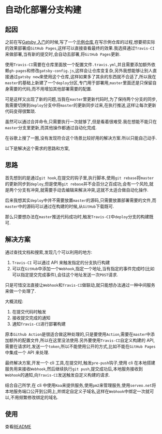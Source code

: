 # 自动化部署分支构建

## 起因

之前在写[Gatsby 入门](https://segmentfault.com/a/1190000022690322)的时候,写了一个[示例仓库](https://github.com/XYShaoKang/gatsby-hello-world),在写示例仓库的过程,想要把实际的效果部署成`GitHub Pages`,这样可以直接查看最终的效果.我选择通过`Travis-CI`来做部署,当有新的提交时,会自动去部署,将`GitHub Pages`更新.

使用`Travis-CI`需要在仓库里面放一个配置文件`.travis.yml`,并且需要添加额外依赖`gh-pages`和修改`gatsby-config.js`,这样会让仓库变复杂,另外我想能够让别人直接通过`gatsby new`来使用这个仓库,这样如果多了其余的东西就不合适了,所以我在`master`的基础上新建了一个`deploy`分区,专门用于部署用,`master`里面还是只保留自身需要的代码,而不用增加其他部署需要的配置.

可是这样又出现了新的问题,当我在`master`里更新代码时,为了保持两个分支的同步,我需要切换到`deploy`分支中将`master`的更新同步过来,在执行推送,这样让每次更新代码变得很繁琐.

虽然可以通过合并命令,只需要执行一次就够了,但是看着很难受.我在想能不能只在`master`分支里更新,而其他操作都通过自动化完成.

在谷歌上搜了一圈,没有发现符合这个场景比较好用的解决方案.所以只能自己动手.

以下是解决这个需求的思路和方案,

## 思路

首先想到的是通过`git hook`,在提交的钩子里,执行脚本,使用`git rebase`将`master`的更新同步到`deploy`,但是使用`git rebase`并不会百分之百成功,会有一个风险,就是两个分支有冲突,就需要手动去编辑来解决冲突,这就不太适合做自动化操作.

后来我想其实`deploy`中并不需要放置`master`的源码,只需要放置部署需要的文件,而`master`中的源码可以通过在构建的时候,从`GitHub`下载既可.

那么只要想办法在`master`推送代码成功时,触发`Travis-CI`中`deploy`分支的构建既可.

## 解决方案

通过查找文档和搜索,发现几个可以利用的地方:

1. `Travis-CI` 可以通过 API 来触发指定的分支执行构建
2. 可以在`GitHub`中添加一个`Webhook`,指定一个地址,当有指定的事件完成时(比如可以指定提交完成事件),会往这个地址发送一次`POST`请求.

只是可惜没法直接让`Webhook`和`Travis-CI`做联动,就只能想办法通过一种中间服务来做一个处理了.

大概流程:

1. 在提交代码时触发
2. 接收提交完成的通知
3. 通知`Travis-CI`进行部署构建

原本`Github Action`是很适合做这种处理的,只是要使用`Action`,需要在`master`中添加额外的配置文件,所以在这里没法使用.另外要使用`Travis-CI`自定义构建的 API,需要在请求时,发送一个`token`,所以不能使用公开的方式,比如不能在`GitHub Pages`中集成一个 API 来处理.

最终解决方案,开发一个 cli 工具,在提交时,触发`pre-push`钩子,使用 cli 在本地搭建服务用来接收`Webhook`,然后继续执行`git push`,提交成功后,本地服务接收到`Webhook`的通知,向`Travis-CI`发送触发自定义构建的请求.

结合自己所学,在 cli 中使用`Koa`来提供服务,使用`pm2`来管理服务,使用`serveo.net`将本地服务端口公开到公网上,并绑定自定义子域名,这样在`Webhook`中绑定一次就可以,不用频繁修改绑定的域名.

## 使用

查看[README](./README.md)
